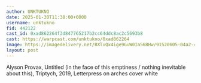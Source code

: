 ```yaml
---
author: UNKTUKNO
date: 2025-01-30T11:38:00+0000
username: unktukno
fid: 442122
cast_id: 0xad862264f3d847765217b2cc64ddc8ac2c5693b8
cast: https://warpcast.com/unktukno/0xad862264
image: https://imagedelivery.net/BXluQx4ige9GuW0Ia56BHw/91520605-04a2-493c-07e3-c80cd08bf600/original
layout: post
---
```

Alyson Provax, Untitled (in the face of this emptiness / nothing inevitable about this), Triptych, 2019, Letterpress on arches cover white  

<img src='https://imagedelivery.net/BXluQx4ige9GuW0Ia56BHw/91520605-04a2-493c-07e3-c80cd08bf600/original' alt='' referrerpolicy='no-referrer'/>